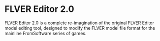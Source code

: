 # FLVER Editor 2.0

FLVER Editor 2.0 is a complete re-imagination of the original FLVER Editor model editing tool, designed to modify the FLVER model file format for the mainline FromSoftware series of games.
